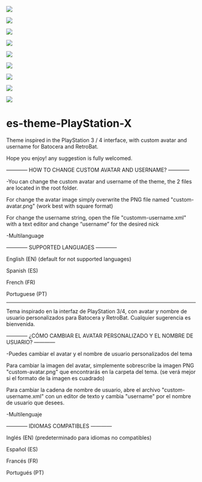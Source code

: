 ![](https://es-theme-playstation-x.tocapixels.com/img/captura01.jpg)

![](https://es-theme-playstation-x.tocapixels.com/img/captura02.jpg)

![](https://es-theme-playstation-x.tocapixels.com/img/captura03.jpg)

![](https://es-theme-playstation-x.tocapixels.com/img/captura04.jpg)

![](https://es-theme-playstation-x.tocapixels.com/img/captura-grid.jpg)

![](https://es-theme-playstation-x.tocapixels.com/img/captura05.jpg)

![](https://es-theme-playstation-x.tocapixels.com/img/captura06.jpg)

![](https://es-theme-playstation-x.tocapixels.com/img/captura07.jpg)

![](https://es-theme-playstation-x.tocapixels.com/img/captura-splash.jpg)


# es-theme-PlayStation-X
Theme inspired in the PlayStation 3 / 4 interface, with custom avatar and username for Batocera and RetroBat. 

Hope you enjoy! any suggestion is fully welcomed.

———— HOW TO CHANGE CUSTOM AVATAR AND USERNAME? ————

-You can change the custom avatar and username of the theme, the 2 files are located in the root folder.

For change the avatar image simply overwrite the PNG file named "custom-avatar.png" (work best with square format)

For change the username string, open the file "customm-username.xml" with a text editor and change “username” for the desired nick


-Multilanguage


————  SUPPORTED LANGUAGES ———— 

English (EN) (default for not supported languages)

Spanish (ES)

French (FR)

Portuguese (PT)

---------------------------------------------------------------------------------------------------------------------------------

Tema inspirado en la interfaz de PlayStation 3/4, con avatar y nombre de usuario personalizados para Batocera y RetroBat. Cualquier sugerencia es bienvenida.



———— ¿CÓMO CAMBIAR EL AVATAR PERSONALIZADO Y EL NOMBRE DE USUARIO? ————

-Puedes cambiar el avatar y el nombre de usuario personalizados del tema

Para cambiar la imagen del avatar, simplemente sobrescribe la imagen PNG "custom-avatar.png" que encontrarás en la carpeta del tema. (se verá mejor si el formato de la imagen es cuadrado)

Para cambiar la cadena de nombre de usuario, abre el archivo "custom-username.xml" con un editor de texto y cambia "username" por el nombre de usuario que desees.




-Multilenguaje 




———— IDIOMAS COMPATIBLES ————

Inglés (EN) (predeterminado para idiomas no compatibles)

Español (ES)

Francés (FR)

Portugués (PT)
